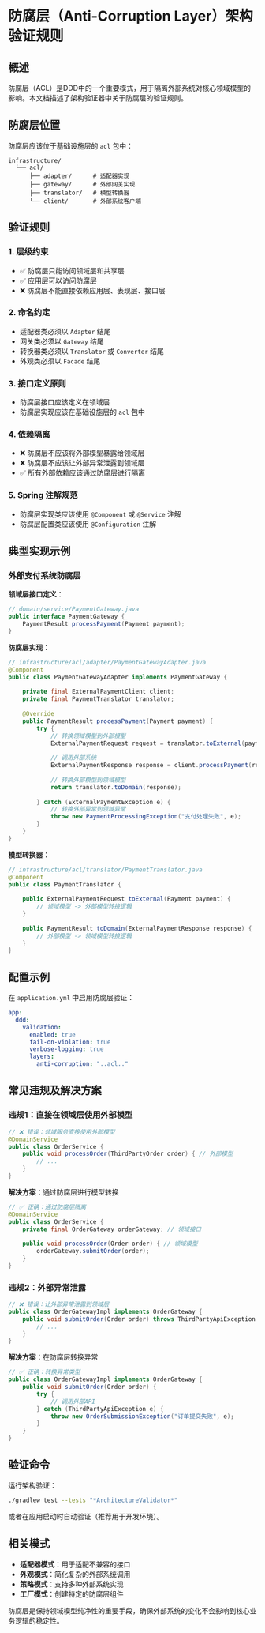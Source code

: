 # 防腐层（Anti-Corruption Layer）架构验证规则

## 概述

防腐层（ACL）是DDD中的一个重要模式，用于隔离外部系统对核心领域模型的影响。本文档描述了架构验证器中关于防腐层的验证规则。

## 防腐层位置

防腐层应该位于基础设施层的 `acl` 包中：
```
infrastructure/
  └── acl/
      ├── adapter/      # 适配器实现
      ├── gateway/      # 外部网关实现  
      ├── translator/   # 模型转换器
      └── client/       # 外部系统客户端
```

## 验证规则

### 1. 层级约束
- ✅ 防腐层只能访问领域层和共享层
- ✅ 应用层可以访问防腐层
- ❌ 防腐层不能直接依赖应用层、表现层、接口层

### 2. 命名约定
- 适配器类必须以 `Adapter` 结尾
- 网关类必须以 `Gateway` 结尾
- 转换器类必须以 `Translator` 或 `Converter` 结尾
- 外观类必须以 `Facade` 结尾

### 3. 接口定义原则
- 防腐层接口应该定义在领域层
- 防腐层实现应该在基础设施层的 `acl` 包中

### 4. 依赖隔离
- ❌ 防腐层不应该将外部模型暴露给领域层
- ❌ 防腐层不应该让外部异常泄露到领域层
- ✅ 所有外部依赖应该通过防腐层进行隔离

### 5. Spring 注解规范
- 防腐层实现类应该使用 `@Component` 或 `@Service` 注解
- 防腐层配置类应该使用 `@Configuration` 注解

## 典型实现示例

### 外部支付系统防腐层

**领域层接口定义**：
```java
// domain/service/PaymentGateway.java
public interface PaymentGateway {
    PaymentResult processPayment(Payment payment);
}
```

**防腐层实现**：
```java
// infrastructure/acl/adapter/PaymentGatewayAdapter.java
@Component
public class PaymentGatewayAdapter implements PaymentGateway {
    
    private final ExternalPaymentClient client;
    private final PaymentTranslator translator;
    
    @Override
    public PaymentResult processPayment(Payment payment) {
        try {
            // 转换领域模型到外部模型
            ExternalPaymentRequest request = translator.toExternal(payment);
            
            // 调用外部系统
            ExternalPaymentResponse response = client.processPayment(request);
            
            // 转换外部模型到领域模型
            return translator.toDomain(response);
            
        } catch (ExternalPaymentException e) {
            // 转换外部异常到领域异常
            throw new PaymentProcessingException("支付处理失败", e);
        }
    }
}
```

**模型转换器**：
```java
// infrastructure/acl/translator/PaymentTranslator.java
@Component
public class PaymentTranslator {
    
    public ExternalPaymentRequest toExternal(Payment payment) {
        // 领域模型 -> 外部模型转换逻辑
    }
    
    public PaymentResult toDomain(ExternalPaymentResponse response) {
        // 外部模型 -> 领域模型转换逻辑
    }
}
```

## 配置示例

在 `application.yml` 中启用防腐层验证：

```yaml
app:
  ddd:
    validation:
      enabled: true
      fail-on-violation: true
      verbose-logging: true
      layers:
        anti-corruption: "..acl.."
```

## 常见违规及解决方案

### 违规1：直接在领域层使用外部模型
```java
// ❌ 错误：领域服务直接使用外部模型
@DomainService
public class OrderService {
    public void processOrder(ThirdPartyOrder order) { // 外部模型
        // ...
    }
}
```

**解决方案**：通过防腐层进行模型转换
```java
// ✅ 正确：通过防腐层隔离
@DomainService
public class OrderService {
    private final OrderGateway orderGateway; // 领域接口
    
    public void processOrder(Order order) { // 领域模型
        orderGateway.submitOrder(order);
    }
}
```

### 违规2：外部异常泄露
```java
// ❌ 错误：让外部异常泄露到领域层
public class OrderGatewayImpl implements OrderGateway {
    public void submitOrder(Order order) throws ThirdPartyApiException {
        // ...
    }
}
```

**解决方案**：在防腐层转换异常
```java
// ✅ 正确：转换异常类型
public class OrderGatewayImpl implements OrderGateway {
    public void submitOrder(Order order) {
        try {
            // 调用外部API
        } catch (ThirdPartyApiException e) {
            throw new OrderSubmissionException("订单提交失败", e);
        }
    }
}
```

## 验证命令

运行架构验证：
```bash
./gradlew test --tests "*ArchitectureValidator*"
```

或者在应用启动时自动验证（推荐用于开发环境）。

## 相关模式

- **适配器模式**：用于适配不兼容的接口
- **外观模式**：简化复杂的外部系统调用
- **策略模式**：支持多种外部系统实现
- **工厂模式**：创建特定的防腐层组件

防腐层是保持领域模型纯净性的重要手段，确保外部系统的变化不会影响到核心业务逻辑的稳定性。

